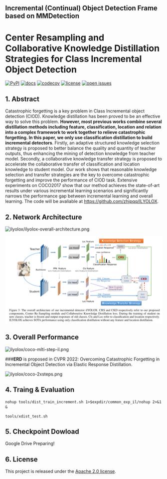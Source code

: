 ## Incremental (Continual) Object Detection Frame based on MMDetection

# Center Resampling and Collaborative Knowledge Distillation Strategies for Class Incremental Object Detection

[comment]: <> (MMDetection is an open source object detection toolbox based on PyTorch. It is)

[comment]: <> (a part of the [OpenMMLab]&#40;https://openmmlab.com/&#41; project.)

[comment]: <> (The master branch works with **PyTorch 1.5+**.)

[![PyPI](https://img.shields.io/pypi/v/mmdet)](https://pypi.org/project/mmdet)
[![docs](https://img.shields.io/badge/docs-latest-blue)](https://mmdetection.readthedocs.io/en/latest/)
[![codecov](https://codecov.io/gh/open-mmlab/mmdetection/branch/master/graph/badge.svg)](https://codecov.io/gh/open-mmlab/mmdetection)
[![license](https://img.shields.io/github/license/open-mmlab/mmdetection.svg)](https://github.com/open-mmlab/mmdetection/blob/master/LICENSE)
[![open issues](https://isitmaintained.com/badge/open/open-mmlab/mmdetection.svg)](https://github.com/open-mmlab/mmdetection/issues)


## 1. Abstract

[comment]: <> (Catastrophic forgetting is the key problem in Class Incremental Object Detection&#40;CIOD&#41; task. )

[comment]: <> (Knowledge distillation has been proved to be an effective way to solve this problem.However, )

[comment]: <> (most previous works need to combine several distillation methods including feature, )

[comment]: <> (classification, location and relation to work together. In this paper, we only use classification )

[comment]: <> (distillation to build incremental detector. First, an adaptive structured knowledge selection strategy )

[comment]: <> (is proposed to make a better trade-off between the quality and quantity of teacher outputs, thus enhancing )

[comment]: <> (the excavation of detection knowledge from teacher model. Second, a collaborative knowledge )

[comment]: <> (transfer strategy is proposed to accelerate the collaboratively transfer between classification and location from teacher model to student )

[comment]: <> (model. We demonstrate that the reasonable knowledge selection and transfer strategy are the keys to overcome )

[comment]: <> (catastrophic forgetting for CIOD task. Extensive experiments conducted on COCO2017 demonstrate )

[comment]: <> (that our method achieves state-of-the-art results under various scenarios, which gives remarkable )

[comment]: <> (improvements by large margins than the previous best results. Code is available at https://github.com/zhjpqq/ILYOLOX.)

Catastrophic forgetting is a key problem in Class Incremental object detection (CIOD). Knowledge distillation 
has been proved to be an effective way to solve this problem. **However, most previous works combine several 
distillation methods including feature, classification, location and relation into a complex framework to work together to 
relieve catastrophic forgetting. In this paper, 
we only use classification distillation to build incremental detectors**. Firstly, an adaptive structured knowledge 
selection strategy is proposed to better balance the quality and quantity of teacher outputs, thus enhancing the 
mining of detection knowledge from teacher model. Secondly, a collaborative knowledge transfer strategy is 
proposed to accelerate the collaborative transfer of classification and location knowledge to student model. 
Our work shows that reasonable knowledge selection and transfer strategies are the key to overcome catastrophic 
forgetting and improve the performance of CIOD task. Extensive experiments on COCO2017 show that our method achieves 
the state-of-art results under various incremental learning scenarios and significantly narrows the performance gap 
between incremental learning and overall learning. The code will be avaliable at https://github.com/zhjpqq/ILYOLOX.

## 2. Network Architecture

![ilyolox/ilyolox-overall-architecture.png](https://img-blog.csdnimg.cn/67a88f7bf1be4dbca3fe6812bed37d66.png)

![ilyolox/ilyolox-overall-architecture.png](ilyolox/ilyolox-overall-architecture.png)


## 3. Overall Performance

[comment]: <> (![ilyolox/coco-mlti-step-il.png]&#40;ilyolox/coco-mlti-step-il.png&#41;)

![ilyolox/coco-mlti-step-il.png](https://img-blog.csdnimg.cn/7bfdfd09c9904baeb500da93eb8ff12b.png)


###**ERD** is proposed in CVPR 2022: Overcoming Catastrophic Forgetting in Incremental Object Detection via Elastic Response Distillation.


[comment]: <> (![ilyolox/coco-2xsteps.png]&#40;ilyolox/coco-2xsteps.png&#41;)

![ilyolox/coco-2xsteps.png](https://img-blog.csdnimg.cn/49e0ffa12cb245f19688ebce53cf5070.png)


## 4. Traing & Evaluation

```
nohup tools/dist_train_increment.sh 1>$expdir/common_exp_il/nohup 2>&1 &
```

```
tools/xdist_test.sh
```

## 5. Checkpoint Dowload

Google Drive Preparing!  


## 6. License

This project is released under the [Apache 2.0 license](LICENSE).
